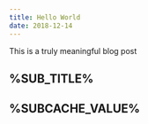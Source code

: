 ```yaml
---
title: Hello World
date: 2018-12-14
---
```


This is a truly meaningful blog post

<h2 data-testid="sub-title">%SUB_TITLE%</h2>

<h2 data-testid="gatsby-remark-subcache-value">%SUBCACHE_VALUE%</h2>
